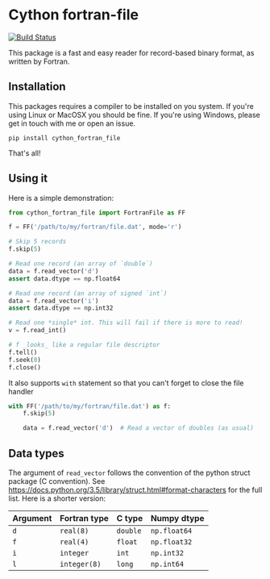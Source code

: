 # Cython fortran-file

[![Build Status](https://travis-ci.com/cphyc/cython_fortran_file.svg?branch=master)](https://travis-ci.com/cphyc/cython_fortran_file)

This package is a fast and easy reader for record-based binary format, as written by Fortran.

## Installation

This packages requires a compiler to be installed on you system. If you're using Linux or MacOSX you should be fine. If you're using Windows, please get in touch with me or open an issue.
```
pip install cython_fortran_file
```
That's all!

## Using it
Here is a simple demonstration:

```python
from cython_fortran_file import FortranFile as FF

f = FF('/path/to/my/fortran/file.dat', mode='r')

# Skip 5 records
f.skip(5)

# Read one record (an array of `double`)
data = f.read_vector('d')
assert data.dtype == np.float64

# Read one record (an array of signed `int`)
data = f.read_vector('i')
assert data.dtype == np.int32

# Read one *single* int. This will fail if there is more to read!
v = f.read_int()

# f _looks_ like a regular file descriptor
f.tell()
f.seek(0)
f.close()
```

It also supports `with` statement so that you can't forget to close the file handler
```python
with FF('/path/to/my/fortran/file.dat') as f:
	f.skip(5)

	data = f.read_vector('d')  # Read a vector of doubles (as usual)
```

## Data types

The argument of `read_vector` follows the convention of the python struct package (C convention). See https://docs.python.org/3.5/library/struct.html#format-characters for the full list. Here is a shorter version:

Argument | Fortran type | C type     | Numpy dtype
---------|--------------|------------|--------------
`d`      | `real(8)`    | `double`   | `np.float64`
`f`      | `real(4)`    | `float`    | `np.float32`
`i`      | `integer`    | `int`      | `np.int32`
`l`      | `integer(8)` | `long`     | `np.int64`
